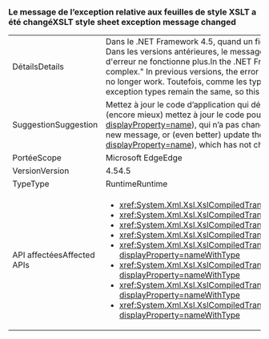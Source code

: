 ### <a name="xslt-style-sheet-exception-message-changed"></a><span data-ttu-id="464b3-101">Le message de l’exception relative aux feuilles de style XSLT a été changé</span><span class="sxs-lookup"><span data-stu-id="464b3-101">XSLT style sheet exception message changed</span></span>

|   |   |
|---|---|
|<span data-ttu-id="464b3-102">Détails</span><span class="sxs-lookup"><span data-stu-id="464b3-102">Details</span></span>|<span data-ttu-id="464b3-103">Dans le .NET Framework 4.5, quand un fichier XSLT est trop complexe, le texte du message d’erreur est « La feuille de style est trop complexe. ». Dans les versions antérieures, le message d’erreur était « Erreur de compilation XSLT. ». Le code d'application qui dépend du texte du message d'erreur ne fonctionne plus.</span><span class="sxs-lookup"><span data-stu-id="464b3-103">In the .NET Framework 4.5, the text of the error message when an XSLT file is too complex is &quot;The style sheet is too complex.&quot; In previous versions, the error message was &quot;XSLT compile error.&quot; Application code that depends on the text of the error message will no longer work.</span></span> <span data-ttu-id="464b3-104">Toutefois, comme les types d’exception restent les mêmes, cette modification ne devrait pas avoir d’impact réel.</span><span class="sxs-lookup"><span data-stu-id="464b3-104">However, the exception types remain the same, so this change should have no real impact.</span></span>|
|<span data-ttu-id="464b3-105">Suggestion</span><span class="sxs-lookup"><span data-stu-id="464b3-105">Suggestion</span></span>|<span data-ttu-id="464b3-106">Mettez à jour le code d’application qui dépend du message d’exception de cette condition d’erreur pour qu’il attende le nouveau message ou (encore mieux) mettez à jour le code pour qu’il dépende uniquement du type d’exception (<xref:System.Xml.Xsl.XsltException?displayProperty=name>), qui n’a pas changé.</span><span class="sxs-lookup"><span data-stu-id="464b3-106">Update any app code depending on the exception message from this error condition to expect the new message, or (even better) update the code to depend only on the exception type (<xref:System.Xml.Xsl.XsltException?displayProperty=name>), which has not changed.</span></span>|
|<span data-ttu-id="464b3-107">Portée</span><span class="sxs-lookup"><span data-stu-id="464b3-107">Scope</span></span>|<span data-ttu-id="464b3-108">Microsoft Edge</span><span class="sxs-lookup"><span data-stu-id="464b3-108">Edge</span></span>|
|<span data-ttu-id="464b3-109">Version</span><span class="sxs-lookup"><span data-stu-id="464b3-109">Version</span></span>|<span data-ttu-id="464b3-110">4.5</span><span class="sxs-lookup"><span data-stu-id="464b3-110">4.5</span></span>|
|<span data-ttu-id="464b3-111">Type</span><span class="sxs-lookup"><span data-stu-id="464b3-111">Type</span></span>|<span data-ttu-id="464b3-112">Runtime</span><span class="sxs-lookup"><span data-stu-id="464b3-112">Runtime</span></span>|
|<span data-ttu-id="464b3-113">API affectées</span><span class="sxs-lookup"><span data-stu-id="464b3-113">Affected APIs</span></span>|<ul><li><xref:System.Xml.Xsl.XslCompiledTransform.Load(System.String)?displayProperty=nameWithType></li><li><xref:System.Xml.Xsl.XslCompiledTransform.Load(System.Type)?displayProperty=nameWithType></li><li><xref:System.Xml.Xsl.XslCompiledTransform.Load(System.Xml.XmlReader)?displayProperty=nameWithType></li><li><xref:System.Xml.Xsl.XslCompiledTransform.Load(System.Xml.XPath.IXPathNavigable)?displayProperty=nameWithType></li><li><xref:System.Xml.Xsl.XslCompiledTransform.Load(System.Reflection.MethodInfo,System.Byte[],System.Type[])?displayProperty=nameWithType></li><li><xref:System.Xml.Xsl.XslCompiledTransform.Load(System.String,System.Xml.Xsl.XsltSettings,System.Xml.XmlResolver)?displayProperty=nameWithType></li><li><xref:System.Xml.Xsl.XslCompiledTransform.Load(System.Xml.XmlReader,System.Xml.Xsl.XsltSettings,System.Xml.XmlResolver)?displayProperty=nameWithType></li><li><xref:System.Xml.Xsl.XslCompiledTransform.Load(System.Xml.XPath.IXPathNavigable,System.Xml.Xsl.XsltSettings,System.Xml.XmlResolver)?displayProperty=nameWithType></li></ul>|


